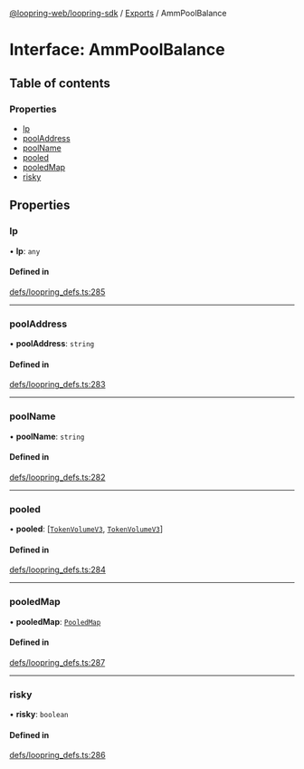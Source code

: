 [@loopring-web/loopring-sdk](../README.md) / [Exports](../modules.md) / AmmPoolBalance

# Interface: AmmPoolBalance

## Table of contents

### Properties

- [lp](AmmPoolBalance.md#lp)
- [poolAddress](AmmPoolBalance.md#pooladdress)
- [poolName](AmmPoolBalance.md#poolname)
- [pooled](AmmPoolBalance.md#pooled)
- [pooledMap](AmmPoolBalance.md#pooledmap)
- [risky](AmmPoolBalance.md#risky)

## Properties

### lp

• **lp**: `any`

#### Defined in

[defs/loopring_defs.ts:285](https://github.com/Loopring/loopring_sdk/blob/538bd47/src/defs/loopring_defs.ts#L285)

___

### poolAddress

• **poolAddress**: `string`

#### Defined in

[defs/loopring_defs.ts:283](https://github.com/Loopring/loopring_sdk/blob/538bd47/src/defs/loopring_defs.ts#L283)

___

### poolName

• **poolName**: `string`

#### Defined in

[defs/loopring_defs.ts:282](https://github.com/Loopring/loopring_sdk/blob/538bd47/src/defs/loopring_defs.ts#L282)

___

### pooled

• **pooled**: [[`TokenVolumeV3`](TokenVolumeV3.md), [`TokenVolumeV3`](TokenVolumeV3.md)]

#### Defined in

[defs/loopring_defs.ts:284](https://github.com/Loopring/loopring_sdk/blob/538bd47/src/defs/loopring_defs.ts#L284)

___

### pooledMap

• **pooledMap**: [`PooledMap`](PooledMap.md)

#### Defined in

[defs/loopring_defs.ts:287](https://github.com/Loopring/loopring_sdk/blob/538bd47/src/defs/loopring_defs.ts#L287)

___

### risky

• **risky**: `boolean`

#### Defined in

[defs/loopring_defs.ts:286](https://github.com/Loopring/loopring_sdk/blob/538bd47/src/defs/loopring_defs.ts#L286)
